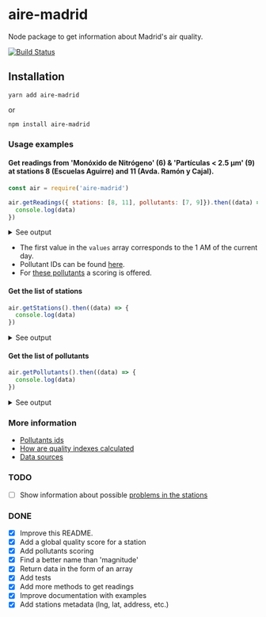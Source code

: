 # aire-madrid

Node package to get information about Madrid's air quality.

[![Build Status](https://travis-ci.com/javierarce/aire-madrid.svg?branch=main)](https://travis-ci.com/javierarce/aire-madrid)

## Installation

`yarn add aire-madrid`

or

`npm install aire-madrid`

### Usage examples

#### Get readings from 'Monóxido de Nitrógeno' (6) & 'Partículas < 2.5 µm' (9) at stations 8 (Escuelas Aguirre) and 11 (Avda. Ramón y Cajal).

```js
const air = require('aire-madrid')

air.getReadings({ stations: [8, 11], pollutants: [7, 9]}).then((data) => {
  console.log(data)
})
```
<details>
  <summary>See output</summary>
  
```js
[{
    id: '8',
    name: 'Escuelas Aguirre',
    address: 'Entre C/ Alcalá y C/ O\x92 Donell ',
    lng: '-3.6823158',
    lat: '40.4215533',
    pollutants: [{
      id: '7',
      name: 'Monóxido de Nitrógeno',
      values: [ 22, 11, 4, 2, 2, 2, 3, 5, 10, 10, 7, 
                4, 3, 3, 3,  2, 2, 3, 3, 4, 4, 9 ]
    }, {
      id: '9',
      name: 'Partículas < 2.5 µm',
      scoring: [
        { value: 5, name: 'muy bien', range: [ 0, 10 ] },
        { value: 4, name: 'bien', range: [ 11, 20 ] },
        { value: 3, name: 'regular', range: [ 21, 25 ] },
        { value: 2, name: 'mal', range: [ 26, 50 ] },
        { value: 1, name: 'muy mal', range: [ 51, 800 ] }
      ],
      values: [ 14, 14, 11, 5, 6, 9, 7, 5, 10, 12, 15, 11, 
                11, 11, 8, 12, 13, 19, 17, 17, 25, 30 ],
      quality: { scoring: { name: 'mal', value: 2 }, lastValue: 30, time: 22 }
    }],
    qualityIndex: 2
  }, {
  …
```
</details>

- The first value in the `values` array corresponds to the 1 AM of the current day.
- Pollutant IDs can be found [here](https://github.com/javierarce/aire-madrid/wiki/Pollutants).
- For [these pollutants](https://github.com/javierarce/aire-madrid/wiki/How-are-quality-indexes-calculated) a scoring is offered.

#### Get the list of stations

```js
air.getStations().then((data) => {
  console.log(data)
})
```
<details>
  <summary>See output</summary>
```js
[
  {
    id: '4',
    name: 'Pza. de España',
    address: 'Plaza de España',
    lng: '-3.7122567',
    lat: '40.4238823'
  },
  {
    id: '8',
    name: 'Escuelas Aguirre',
    address: 'Entre C/ Alcalá y C/ O\x92 Donell ',
    lng: '-3.6823158',
    lat: '40.4215533'
  },
  …
```
</details>

#### Get the list of pollutants

```js
air.getPollutants().then((data) => {
  console.log(data)
})
```

<details>
  <summary>See output</summary>
```js
[
  {
    id: '1',
    name: 'Dióxido de Azufre',
    scoring: [
      { value: 5, name: 'muy bien', range: [ 0, 100 ] },
      { value: 4, name: 'bien', range: [ 101, 200 ] },
      { value: 3, name: 'regular', range: [ 201, 350 ] },
      { value: 2, name: 'mal', range: [ 351, 500 ] },
      { value: 1, name: 'muy mal', range: [ 501, 1250 ] }
    ]
  },
  { id: '6', name: 'Monóxido de Carbono' },
  { id: '7', name: 'Monóxido de Nitrógeno' },
  …
]
```
</details>

### More information

- [Pollutants ids](https://github.com/javierarce/aire-madrid/wiki/Pollutants)
- [How are quality indexes calculated](https://github.com/javierarce/aire-madrid/wiki/How-are-quality-indexes-calculated)
- [Data sources](https://github.com/javierarce/aire-madrid/wiki/Data-sources)

### TODO

- [ ] Show information about possible [problems in the stations](https://twitter.com/airedemadrid/status/1364142646382452736)

### DONE

- [x] Improve this README.
- [x] Add a global quality score for a station
- [x] Add pollutants scoring
- [x] Find a better name than 'magnitude'
- [x] Return data in the form of an array
- [x] Add tests
- [x] Add more methods to get readings
- [x] Improve documentation with examples
- [x] Add stations metadata (lng, lat, address, etc.)
